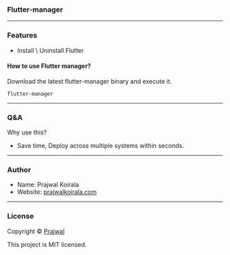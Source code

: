 ### Flutter-manager

---
### Features
- Install \ Uninstall Flutter

#### How to use Flutter manager?
Download the latest flutter-manager binary and execute it.
```
flutter-manager
```

---
### Q&A

Why use this?
- Save time, Deploy across multiple systems within seconds.

---
### Author

* Name: Prajwal Koirala
* Website: [prajwalkoirala.com](https://www.prajwalkoirala.com)

---
### License

Copyright © [Prajwal](https://github.com/prajwal-koirala)

This project is MIT licensed.
